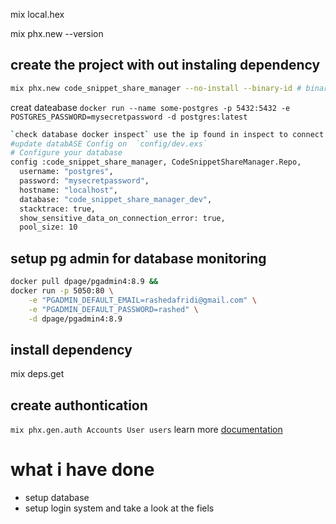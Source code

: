 
mix local.hex

mix phx.new --version

## create the project with out instaling dependency
```bash
mix phx.new code_snippet_share_manager --no-install --binary-id # binary-id use binary as id in the table no-install -> do not install dependency
```

creat dateabase `docker run --name some-postgres -p 5432:5432 -e POSTGRES_PASSWORD=mysecretpassword -d postgres:latest`
```bash
`check database docker inspect` use the ip found in inspect to connect to the postgress with docker pgadmin
#update databASE Config on  `config/dev.exs`
# Configure your database
config :code_snippet_share_manager, CodeSnippetShareManager.Repo,
  username: "postgres",
  password: "mysecretpassword",
  hostname: "localhost",
  database: "code_snippet_share_manager_dev",
  stacktrace: true,
  show_sensitive_data_on_connection_error: true,
  pool_size: 10
```

## setup pg admin for database monitoring
```bash 
docker pull dpage/pgadmin4:8.9 &&
docker run -p 5050:80 \
    -e "PGADMIN_DEFAULT_EMAIL=rashedafridi@gmail.com" \
    -e "PGADMIN_DEFAULT_PASSWORD=rashed" \
    -d dpage/pgadmin4:8.9
```
## install dependency

mix deps.get

## create authontication

`mix phx.gen.auth Accounts User users`
learn more [documentation](https://hexdocs.pm/phoenix/Mix.Tasks.Phx.Gen.Auth.html)

# what i have done

- setup database
- setup login system  and take a look at the fiels
